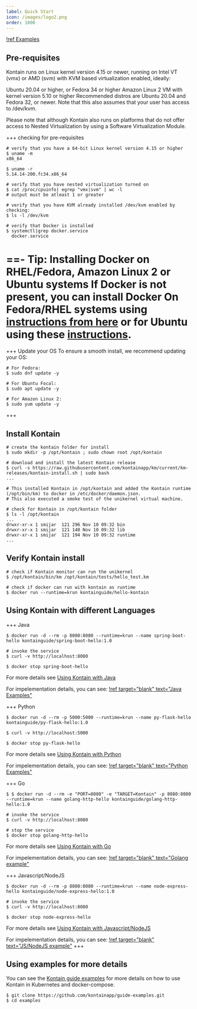 ```yaml
---
label: Quick Start
icon: /images/logo2.png
order: 1000
---
```


[!ref Examples](https://github.com/kontainapp/guide-examples/)
## Pre-requisites
Kontain runs on Linux kernel version 4.15 or newer, running on Intel VT (vmx) or AMD (svm) with KVM based virtualization enabled, ideally:

Ubuntu 20.04 or higher, or
Fedora 34 or higher
Amazon Linux 2 VM with kernel version 5.10 or higher
Recommended distros are Ubuntu 20.04 and Fedora 32, or newer. Note that this also assumes that your user has access to /dev/kvm.

Please note that although Kontain also runs on platforms that do not offer access to Nested Virtualization by using a Software Virtualization Module.

+++ checking for pre-requisites
```shell
# verify that you have a 64-bit Linux kernel version 4.15 or higher
$ uname -m
x86_64

$ uname -r
5.14.14-200.fc34.x86_64

# verify that you have nested virtualization turned on
$ cat /proc/cpuinfo| egrep "vmx|svm" | wc -l
# output must be atleast 1 or greater

# verify that you have KVM already installed /dev/kvm enabled by checking:
$ ls -l /dev/kvm

# verify that Docker is installed
$ systemctl|grep docker.service
  docker.service
```

==- Tip: Installing Docker on RHEL/Fedora, Amazon Linux 2 or Ubuntu systems
If Docker is not present, you can install Docker On Fedora/RHEL systems using [instructions from here](https://developer.fedoraproject.org/tools/docker/docker-installation.html) or for Ubuntu using these [instructions](https://docs.docker.com/engine/install/ubuntu/).
===

+++ Update your OS
To ensure a smooth install, we recommend updating your OS:
```shell
# For Fedora:
$ sudo dnf update -y

# For Ubuntu Focal:
$ sudo apt update -y

# For Amazon Linux 2:
$ sudo yum update -y
```

+++

## Install Kontain
```shell
# create the kontain folder for install
$ sudo mkdir -p /opt/kontain ; sudo chown root /opt/kontain

# download and install the latest Kontain release
$ curl -s https://raw.githubusercontent.com/kontainapp/km/current/km-releases/kontain-install.sh | sudo bash
...

# This installed Kontain in /opt/kontain and added the Kontain runtime (/opt/bin/km) to docker in /etc/docker/daemon.json. 
# This also executed a smoke test of the unikernel virtual machine.

# check for Kontain in /opt/kontain folder
$ ls -l /opt/kontain
...
drwxr-xr-x 1 smijar  121 296 Nov 10 09:32 bin
drwxr-xr-x 1 smijar  121 140 Nov 10 09:32 lib
drwxr-xr-x 1 smijar  121 194 Nov 10 09:32 runtime
...
```

## Verify Kontain install
```shell
# check if Kontain monitor can run the unikernel
$ /opt/kontain/bin/km /opt/kontain/tests/hello_test.km

# check if docker can run with kontain as runtime
$ docker run --runtime=krun kontainguide/hello-kontain
```

## Using Kontain with different Languages
+++ Java
```shell
$ docker run -d --rm -p 8080:8080 --runtime=krun --name spring-boot-hello kontainguide/spring-boot-hello:1.0

# invoke the service
$ curl -v http://localhost:8080

$ docker stop spring-boot-hello
```

For more details see [Using Kontain with Java](/getting_started/java)

For impelementation details, you can see:
[!ref target="blank" text="Java Examples"](https://github.com/kontainapp/guide-examples/tree/master/examples/java)

+++ Python
```shell
$ docker run -d --rm -p 5000:5000 --runtime=krun --name py-flask-hello kontainguide/py-flask-hello:1.0

$ curl -v http://localhost:5000

$ docker stop py-flask-hello
```

For more details see [Using Kontain with Python](/getting_started/python)

For impelementation details, you can see:
[!ref target="blank" text="Python Examples"](https://github.com/kontainapp/guide-examples/tree/master/examples/python)

+++ Go
```shell
$ $ docker run -d --rm -e "PORT=8080" -e "TARGET=Kontain" -p 8080:8080 --runtime=krun --name golang-http-hello kontainguide/golang-http-hello:1.0

# invoke the service
$ curl -v http://localhost:8080

# stop the service
$ docker stop golang-http-hello
```

For more details see [Using Kontain with Go](/getting_started/golang)

For impelementation details, you can see:
[!ref target="blank" text="Golang example"](https://github.com/kontainapp/guide-examples/tree/master/examples/go/golang-http-hello)

+++ Javascript/NodeJS
```shell
$ docker run -d --rm -p 8080:8080 --runtime=krun --name node-express-hello kontainguide/node-express-hello:1.0

# invoke the service
$ curl -v http://localhost:8080

$ docker stop node-express-hello
```

For more details see [Using Kontain with Javascript/NodeJS](/getting_started/javascript)

For impelementation details, you can see:
[!ref target="blank" text="JS/NodeJS example"](https://github.com/kontainapp/guide-examples/tree/master/examples/js/node-express-hello)
+++

## Using examples for more details
You can see the [Kontain guide examples](https://github.com/kontainapp/guide-examples) for more details on how to use Kontain in Kubernetes and docker-compose.

```shell
$ git clone https://github.com/kontainapp/guide-examples.git
$ cd examples
````